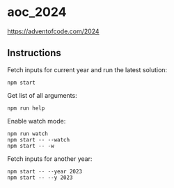 # aoc_2024

https://adventofcode.com/2024

## Instructions

Fetch inputs for current year and run the latest solution:

`npm start`

Get list of all arguments:

`npm run help`

Enable watch mode:

```
npm run watch
npm start -- --watch
npm start -- -w
```

Fetch inputs for another year:

```
npm start -- --year 2023
npm start -- --y 2023
```
